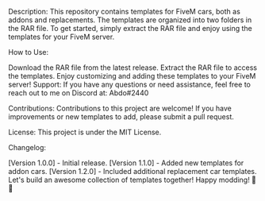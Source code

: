 Description:
This repository contains templates for FiveM cars, both as addons and replacements. The templates are organized into two folders in the RAR file. To get started, simply extract the RAR file and enjoy using the templates for your FiveM server.

How to Use:

Download the RAR file from the latest release.
Extract the RAR file to access the templates.
Enjoy customizing and adding these templates to your FiveM server!
Support:
If you have any questions or need assistance, feel free to reach out to me on Discord at: Abdo#2440

Contributions:
Contributions to this project are welcome! If you have improvements or new templates to add, please submit a pull request.

License:
This project is under the MIT License.

Changelog:

[Version 1.0.0] - Initial release.
[Version 1.1.0] - Added new templates for addon cars.
[Version 1.2.0] - Included additional replacement car templates.
Let's build an awesome collection of templates together! Happy modding! 🚗💨
